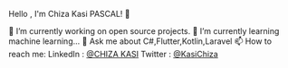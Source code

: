 Hello , I'm Chiza Kasi PASCAL! 👋

🔭 I’m currently working on open source projects.
🌱 I’m currently learning machine learning...
💬 Ask me about C#,Flutter,Kotlin,Laravel
📫 How to reach me: LinkedIn : [@CHIZA KASI](https://www.linkedin.com/in/chiza-kasi-5288031b5/)
Twitter : [@KasiChiza](https://twitter.com/KasiChiza)


<!-- ![Top Langs](https://github-readme-stats.vercel.app/api/top-langs/?username=chizakasipascal) -->
